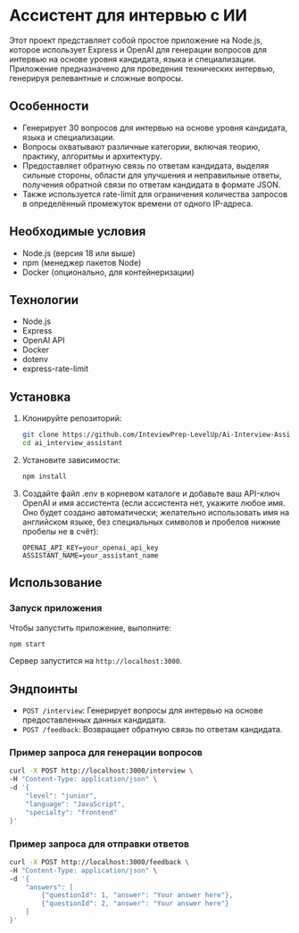 # Ассистент для интервью с ИИ
Этот проект представляет собой простое приложение на Node.js, которое использует Express и OpenAI для генерации вопросов для интервью на основе уровня кандидата, языка и специализации. Приложение предназначено для проведения технических интервью, генерируя релевантные и сложные вопросы.

## Особенности

- Генерирует 30 вопросов для интервью на основе уровня кандидата, языка и специализации.
- Вопросы охватывают различные категории, включая теорию, практику, алгоритмы и архитектуру.
- Предоставляет обратную связь по ответам кандидата, выделяя сильные стороны, области для улучшения и неправильные ответы, получения обратной связи по ответам кандидата в формате JSON.
- Также используется rate-limit для ограничения количества запросов в определённый промежуток времени от одного IP-адреса.

## Необходимые условия

- Node.js (версия 18 или выше)
- npm (менеджер пакетов Node)
- Docker (опционально, для контейнеризации)

## Технологии

- Node.js
- Express
- OpenAI API
- Docker
- dotenv
- express-rate-limit

## Установка

1. Клонируйте репозиторий:
    ```bash
    git clone https://github.com/InteviewPrep-LevelUp/Ai-Interview-Assistant-Backend.git ai_interview_assistant
    cd ai_interview_assistant
    ```

2. Установите зависимости:
    ```bash
    npm install
    ```

3. Создайте файл .env в корневом каталоге и добавьте ваш API-ключ OpenAI и имя ассистента (если ассистента нет, укажите любое имя. Оно будет создано автоматически; желательно использовать имя на английском языке, без специальных символов и пробелов нижние пробелы не в счёт):
    ```env
    OPENAI_API_KEY=your_openai_api_key
    ASSISTANT_NAME=your_assistant_name
    ```

## Использование

### Запуск приложения

Чтобы запустить приложение, выполните:
```bash
npm start
```

Сервер запустится на `http://localhost:3000`.

## Эндпоинты

- `POST /interview`: Генерирует вопросы для интервью на основе предоставленных данных кандидата.
- `POST /feedback`: Возвращает обратную связь по ответам кандидата.

### Пример запроса для генерации вопросов

```bash
curl -X POST http://localhost:3000/interview \
-H "Content-Type: application/json" \
-d '{
    "level": "junior",
    "language": "JavaScript",
    "specialty": "frontend"
}'
```

### Пример запроса для отправки ответов

```bash
curl -X POST http://localhost:3000/feedback \
-H "Content-Type: application/json" \
-d '{
    "answers": [
        {"questionId": 1, "answer": "Your answer here"},
        {"questionId": 2, "answer": "Your answer here"}
    ]
}'
```

